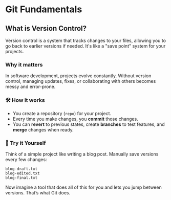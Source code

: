 # Git Fundamentals

## What is Version Control?

Version control is a system that tracks changes to your files, allowing you to go back to earlier versions if needed. It's like a "save point" system for your projects.

### Why it matters

In software development, projects evolve constantly. Without version control, managing updates, fixes, or collaborating with others becomes messy and error-prone.

### 🛠️ How it works

* You create a repository (`repo`) for your project.
* Every time you make changes, you **commit** those changes.
* You can **revert** to previous states, create **branches** to test features, and **merge** changes when ready.

### 🧪 Try it Yourself

Think of a simple project like writing a blog post. Manually save versions every few changes:

```
blog-draft.txt  
blog-edited.txt  
blog-final.txt
```

Now imagine a tool that does all of this for you and lets you jump between versions. That’s what Git does.
